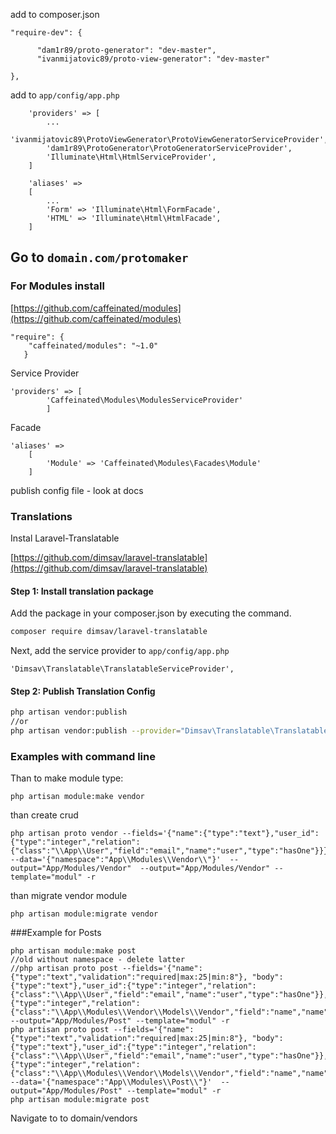 
  add to composer.json



  	"require-dev": {

          "dam1r89/proto-generator": "dev-master",
          "ivanmijatovic89/proto-view-generator": "dev-master"

  	},



add to `app/config/app.php`
```
	'providers' => [
	    ...
	    'ivanmijatovic89\ProtoViewGenerator\ProtoViewGeneratorServiceProvider',
        'dam1r89\ProtoGenerator\ProtoGeneratorServiceProvider',
        'Illuminate\Html\HtmlServiceProvider',
    ]

    'aliases' =>
    [
        ...
        'Form' => 'Illuminate\Html\FormFacade',
        'HTML' => 'Illuminate\Html\HtmlFacade',
    ]
```

##  Go to `domain.com/protomaker`

### For Modules install
[https://github.com/caffeinated/modules](https://github.com/caffeinated/modules)

```
"require": {
    "caffeinated/modules": "~1.0"
   }
```
Service Provider
```
'providers' => [
        'Caffeinated\Modules\ModulesServiceProvider'
        ]
```
Facade
```
'aliases' =>
    [
        'Module' => 'Caffeinated\Modules\Facades\Module'
    ]
```
publish config file - look at docs

### Translations

Instal Laravel-Translatable

[https://github.com/dimsav/laravel-translatable](https://github.com/dimsav/laravel-translatable)

#### Step 1: Install translation package

Add the package in your composer.json by executing the command.

```bash
composer require dimsav/laravel-translatable
```

Next, add the service provider to `app/config/app.php`

```
'Dimsav\Translatable\TranslatableServiceProvider',
```

#### Step 2: Publish Translation Config

```bash
php artisan vendor:publish
//or
php artisan vendor:publish --provider="Dimsav\Translatable\TranslatableServiceProvider"
```


### Examples with command line

Than to make module type:
```
php artisan module:make vendor
```

than create crud
```
php artisan proto vendor --fields='{"name":{"type":"text"},"user_id":{"type":"integer","relation":{"class":"\\App\\User","field":"email","name":"user","type":"hasOne"}}}' --data='{"namespace":"App\\Modules\\Vendor\\"}'  --output="App/Modules/Vendor"  --output="App/Modules/Vendor" --template="modul" -r
```

than migrate vendor module
```
php artisan module:migrate vendor
```

###Example for Posts

```
php artisan module:make post
//old without namespace - delete latter
//php artisan proto post --fields='{"name":{"type":"text","validation":"required|max:25|min:8"}, "body":{"type":"text"},"user_id":{"type":"integer","relation":{"class":"\\App\\User","field":"email","name":"user","type":"hasOne"}},"vendors":{"type":"integer","relation":{"class":"\\App\\Modules\\Vendor\\Models\\Vendor","field":"name","name":"vendors","type":"belongsToMany"}}}' --output="App/Modules/Post" --template="modul" -r
php artisan proto post --fields='{"name":{"type":"text","validation":"required|max:25|min:8"}, "body":{"type":"text"},"user_id":{"type":"integer","relation":{"class":"\\App\\User","field":"email","name":"user","type":"hasOne"}},"vendors":{"type":"integer","relation":{"class":"\\App\\Modules\\Vendor\\Models\\Vendor","field":"name","name":"vendors","type":"belongsToMany"}}}' --data='{"namespace":"App\\Modules\\Post\\"}'  --output="App/Modules/Post" --template="modul" -r
php artisan module:migrate post
```

Navigate to to domain/vendors


